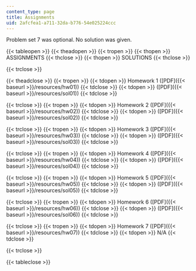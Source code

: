 ```yaml
---
content_type: page
title: Assignments
uid: 2afcfea1-a711-32da-b776-54e025224ccc
---
```


Problem set 7 was optional. No solution was given.

{{< tableopen >}}
{{< theadopen >}}
{{< tropen >}}
{{< thopen >}}
ASSIGNMENTS
{{< thclose >}}
{{< thopen >}}
SOLUTIONS
{{< thclose >}}

{{< trclose >}}

{{< theadclose >}}
{{< tropen >}}
{{< tdopen >}}
Homework 1 ([PDF]({{< baseurl >}}/resources/hw01))
{{< tdclose >}}
{{< tdopen >}}
([PDF]({{< baseurl >}}/resources/sol01))
{{< tdclose >}}

{{< trclose >}}
{{< tropen >}}
{{< tdopen >}}
Homework 2 ([PDF]({{< baseurl >}}/resources/hw02))
{{< tdclose >}}
{{< tdopen >}}
([PDF]({{< baseurl >}}/resources/sol02))
{{< tdclose >}}

{{< trclose >}}
{{< tropen >}}
{{< tdopen >}}
Homework 3 ([PDF]({{< baseurl >}}/resources/hw03))
{{< tdclose >}}
{{< tdopen >}}
([PDF]({{< baseurl >}}/resources/sol03))
{{< tdclose >}}

{{< trclose >}}
{{< tropen >}}
{{< tdopen >}}
Homework 4 ([PDF]({{< baseurl >}}/resources/hw04))
{{< tdclose >}}
{{< tdopen >}}
([PDF]({{< baseurl >}}/resources/sol04))
{{< tdclose >}}

{{< trclose >}}
{{< tropen >}}
{{< tdopen >}}
Homework 5 ([PDF]({{< baseurl >}}/resources/hw05))
{{< tdclose >}}
{{< tdopen >}}
([PDF]({{< baseurl >}}/resources/sol05))
{{< tdclose >}}

{{< trclose >}}
{{< tropen >}}
{{< tdopen >}}
Homework 6 ([PDF]({{< baseurl >}}/resources/hw06))
{{< tdclose >}}
{{< tdopen >}}
([PDF]({{< baseurl >}}/resources/sol06))
{{< tdclose >}}

{{< trclose >}}
{{< tropen >}}
{{< tdopen >}}
Homework 7 ([PDF]({{< baseurl >}}/resources/hw07))
{{< tdclose >}}
{{< tdopen >}}
N/A
{{< tdclose >}}

{{< trclose >}}

{{< tableclose >}}